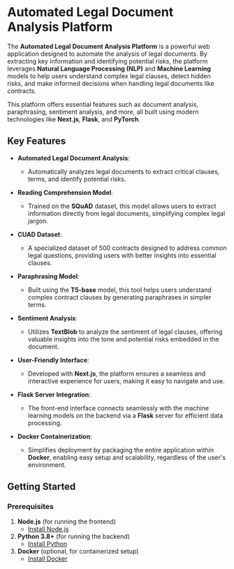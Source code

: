 # Automated Legal Document Analysis Platform

The **Automated Legal Document Analysis Platform** is a powerful web application designed to automate the analysis of legal documents. By extracting key information and identifying potential risks, the platform leverages **Natural Language Processing (NLP)** and **Machine Learning** models to help users understand complex legal clauses, detect hidden risks, and make informed decisions when handling legal documents like contracts.

This platform offers essential features such as document analysis, paraphrasing, sentiment analysis, and more, all built using modern technologies like **Next.js**, **Flask**, and **PyTorch**.

## Key Features

- **Automated Legal Document Analysis**: 
  - Automatically analyzes legal documents to extract critical clauses, terms, and identify potential risks.

- **Reading Comprehension Model**: 
  - Trained on the **SQuAD** dataset, this model allows users to extract information directly from legal documents, simplifying complex legal jargon.

- **CUAD Dataset**: 
  - A specialized dataset of 500 contracts designed to address common legal questions, providing users with better insights into essential clauses.

- **Paraphrasing Model**: 
  - Built using the **T5-base** model, this tool helps users understand complex contract clauses by generating paraphrases in simpler terms.

- **Sentiment Analysis**: 
  - Utilizes **TextBlob** to analyze the sentiment of legal clauses, offering valuable insights into the tone and potential risks embedded in the document.

- **User-Friendly Interface**: 
  - Developed with **Next.js**, the platform ensures a seamless and interactive experience for users, making it easy to navigate and use.

- **Flask Server Integration**: 
  - The front-end interface connects seamlessly with the machine learning models on the backend via a **Flask** server for efficient data processing.

- **Docker Containerization**: 
  - Simplifies deployment by packaging the entire application within **Docker**, enabling easy setup and scalability, regardless of the user's environment.

## Getting Started

### Prerequisites

1. **Node.js** (for running the frontend)
   - [Install Node.js](https://nodejs.org/)
2. **Python 3.8+** (for running the backend)
   - [Install Python](https://www.python.org/downloads/)
3. **Docker** (optional, for containerized setup)
   - [Install Docker](https://www.docker.com/get-started)


